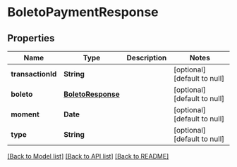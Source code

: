 # BoletoPaymentResponse
## Properties

| Name | Type | Description | Notes |
|------------ | ------------- | ------------- | -------------|
| **transactionId** | **String** |  | [optional] [default to null] |
| **boleto** | [**BoletoResponse**](BoletoResponse.md) |  | [optional] [default to null] |
| **moment** | **Date** |  | [optional] [default to null] |
| **type** | **String** |  | [optional] [default to null] |

[[Back to Model list]](../../README.md#documentation-for-models) [[Back to API list]](../../README.md#documentation-for-api-endpoints) [[Back to README]](../../README.md)

